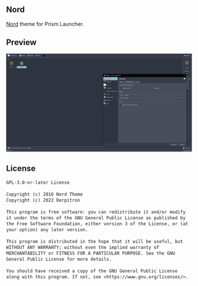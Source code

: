 <!--
SPDX-FileCopyrightText: 2022 Derpitron <priya.aravamuthan@protonmail.com>

SPDX-License-Identifier: CC0-1.0

-->

Nord
---
[Nord](https://nordtheme.com) theme for Prism Launcher.

## Preview
![Nord Preview](preview-nord.png)

## License
```
GPL-3.0-or-later License

Copyright (c) 2016 Nord Theme
Copyright (c) 2022 Derpitron

This program is free software: you can redistribute it and/or modify it under the terms of the GNU General Public License as published by the Free Software Foundation, either version 3 of the License, or (at your option) any later version.

This program is distributed in the hope that it will be useful, but WITHOUT ANY WARRANTY; without even the implied warranty of MERCHANTABILITY or FITNESS FOR A PARTICULAR PURPOSE. See the GNU General Public License for more details.

You should have received a copy of the GNU General Public License along with this program. If not, see <https://www.gnu.org/licenses/>.
```
